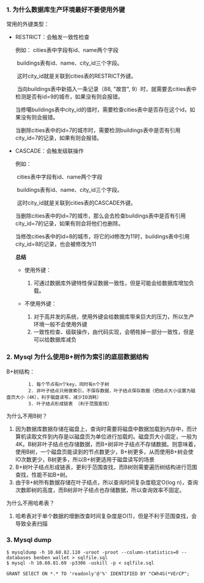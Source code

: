 ### 1. 为什么数据库生产环境最好不要使用外键

常用的外键类型：

+ RESTRICT：会触发一致性检查

  例如：
      cities表中字段有id、name两个字段

  ​	buildings表有id、name、city_id三个字段。

  ​    这时city_id就是关联到cities表的RESTRICT外键。

  ​	当向buildings表中新插入一条记录（88, "故宫", 9）时，就需要去cities表中检测是否有id=9的城市，如果没有则会报错。

  ​    当修噶buildings表中city_id的值时，需要检查cities表中是否存在这个id，如果没有则会报错。

  ​	当删除cities表中的id=7的城市时，需要检测buildings表中是否有引用city_id=7的记录，如果有则会报错。

+ CASCADE：会触发级联操作

  例如：

  ​	cities表中字段有id、name两个字段

  ​	buildings表有id、name、city_id三个字段。

  ​    这时city_id就是关联到cities表的CASCADE外键。

  ​	当删除cities表中的id=7的城市，那么会去检查buildings表中是否有引用city_id=7的记录，如果有则会将他们也删除。

  ​	当修改cities表中的id=8的城市，将它的id修改为11时，buildings表中引用city_id=8的记录，也会被修改为11

  

  **总结**

  - 使用外键：
    1. 可通过数据库外键特性保证数据一致性，但是可能会给数据库增加负载。

  - 不使用外键：
    1. 对于高并发的系统，使用外键会给数据库带来巨大的压力，所以生产环境一般不会使用外键
    2. 一致性检查、级联操作，由代码实现，会牺牲掉一部分一致性，但是可以给数据库减负



### 2. Mysql 为什么使用B+树作为索引的底层数据结构

B+树结构：

   			1. 每个节点有n个key，同时有n个子树
   			2. 非叶子结点只用做索引，不保存数据，叶子结点保存数据（把结点大小设置为磁盘页大小（4K），利于磁盘读写，减少IO消耗）
   			3. 叶子结点形成链表 （利于范围查找）

为什么不用B树？

1. 因为数据库数据存储在磁盘上，查询时需要将磁盘中数据加载到内存中，而计算机读取文件到内存是以磁盘页为单位进行加载的。磁盘页大小固定，一般为4K。B树非叶子结点也存储数据，而B+树非叶子结点不存储数据。则意味着，使用B树，一个磁盘页能读到的节点数更少，B+树更多，从而使用B+树会使IO次数更少，B树更多，所以B+树更适用于磁盘读写的场景
2. B+树叶子结点形成链表，更利于范围查找，而B树则需要遍历树结构进行范围查找，性能不如B+树。
3. 由于B+树所有数据存储在叶子结点，所以查询时间复杂度稳定O(log n)，查询次数即树的高度，而B树非叶子结点也存储数据，所以查询效率不固定。

为什么不用哈希表？

1. 哈希表对于单个数据的增删改查时间复杂度是O(1)，但是不利于范围查找，会导致全表扫描

### 3. Mysql dump
```
$ mysqldump -h 10.60.82.110 -uroot -proot --column-statistics=0 --databases benben wallet > sqlfile.sql
$ mysql -h 10.60.81.69 -p3306 -uskill -p < sqlfile.sql
```

```
GRANT SElECT ON *.* TO 'readonly'@'%' IDENTIFIED BY "CWh4S(*VErCP";
```

